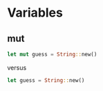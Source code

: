 # Variables

## mut 

```rust 
let mut guess = String::new()
```

versus 

```rust
let guess = String::new()
```


